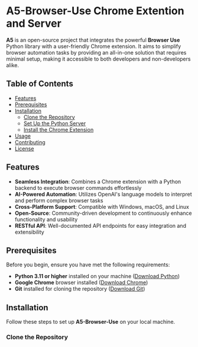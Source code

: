 # A5-Browser-Use Chrome Extention and Server 

**A5** is an open-source project that integrates the powerful **Browser Use** Python library with a user-friendly Chrome extension. It aims to simplify browser automation tasks by providing an all-in-one solution that requires minimal setup, making it accessible to both developers and non-developers alike.

## Table of Contents

- [Features](#features)
- [Prerequisites](#prerequisites)
- [Installation](#installation)
  - [Clone the Repository](#clone-the-repository)
  - [Set Up the Python Server](#set-up-the-python-server)
  - [Install the Chrome Extension](#install-the-chrome-extension)
- [Usage](#usage)
- [Contributing](#contributing)
- [License](#license)

## Features

- **Seamless Integration**: Combines a Chrome extension with a Python backend to execute browser commands effortlessly
- **AI-Powered Automation**: Utilizes OpenAI's language models to interpret and perform complex browser tasks
- **Cross-Platform Support**: Compatible with Windows, macOS, and Linux
- **Open-Source**: Community-driven development to continuously enhance functionality and usability
- **RESTful API**: Well-documented API endpoints for easy integration and extensibility

## Prerequisites

Before you begin, ensure you have met the following requirements:

- **Python 3.11 or higher** installed on your machine ([Download Python](https://www.python.org/downloads/))
- **Google Chrome** browser installed ([Download Chrome](https://www.google.com/chrome/))
- **Git** installed for cloning the repository ([Download Git](https://git-scm.com/downloads))

## Installation

Follow these steps to set up **A5-Browser-Use** on your local machine.

### Clone the Repository

